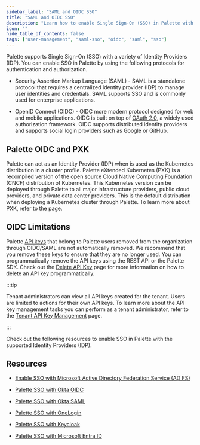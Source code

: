 ```yaml
---
sidebar_label: "SAML and OIDC SSO"
title: "SAML and OIDC SSO"
description: "Learn how to enable Single Sign-On (SSO) in Palette with SAML and OIDC."
icon: ""
hide_table_of_contents: false
tags: ["user-management", "saml-sso", "oidc", "saml", "sso"]
---
```


Palette supports Single Sign-On (SSO) with a variety of Identity Providers (IDP). You can enable SSO in Palette by using
the following protocols for authentication and authorization.

- Security Assertion Markup Language (SAML) - SAML is a standalone protocol that requires a centralized identity
  provider (IDP) to manage user identities and credentials. SAML supports SSO and is commonly used for enterprise
  applications.

- OpenID Connect (OIDC) - OIDC more modern protocol designed for web and mobile applications. OIDC is built on top of
  [OAuth 2.0](https://www.rfc-editor.org/rfc/rfc6749), a widely used authorization framework. OIDC supports distributed
  identity providers and supports social login providers such as Google or GitHub.

## Palette OIDC and PXK

<!-- prettier-ignore -->
Palette can act as an Identity Provider (IDP) when <VersionedLink text="Palette eXtended Kubernetes (PXK)" url="/integrations/packs/?pack=kubernetes" /> is used as the Kubernetes distribution in a cluster profile. Palette eXtended Kubernetes (PXK) is a recompiled version of the open source Cloud Native Computing Foundation (CNCF) distribution of Kubernetes. This Kubernetes version can be deployed through Palette to all major infrastructure providers, public cloud providers, and private data center providers. This is the default distribution when deploying a Kubernetes cluster through Palette. To learn more about PXK, refer to the <VersionedLink text="PXK" url="/integrations/packs/?pack=kubernetes" /> page.

## OIDC Limitations

Palette [API keys](../authentication/api-key/api-key.md) that belong to Palette users removed from the organization
through OIDC/SAML are not automatically removed. We recommend that you remove these keys to ensure that they are no
longer used. You can programmatically remove the API keys using the REST API or the Palette SDK. Check out the
[Delete API Key](../authentication/api-key/delete-api-key.md) page for more information on how to delete an API key
programmatically.

:::tip

Tenant administrators can view all API keys created for the tenant. Users are limited to actions for their own API keys.
To learn more about the API key management tasks you can perform as a tenant administrator, refer to the
[Tenant API Key Management](../../tenant-settings/api-key-management.md) page.

:::

Check out the following resources to enable SSO in Palette with the supported Identity Providers (IDP).

## Resources

- [Enable SSO with Microsoft Active Directory Federation Service (AD FS)](palette-sso-with-adfs.md)

- [Palette SSO with Okta OIDC](palette-sso-with-okta.md)

- [Palette SSO with Okta SAML](palette-sso-with-okta-saml.md)

- [Palette SSO with OneLogin](palette-sso-with-onelogin.md)

- [Palette SSO with Keycloak](palette-sso-with-keycloak.md)

- [Palette SSO with Microsoft Entra ID](./palette-sso-with-entra-id.md)
